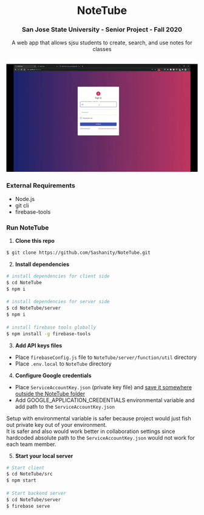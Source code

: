 <h1 align="center">NoteTube</h1>
<h3 align="center">
  San Jose State University - Senior Project - Fall 2020
</h3>
<div align="center">
A web app that allows sjsu students to create, search, and use notes for classes </br></br>

![NoteTube gif demo](docs/demo.gif)
</div>



### External Requirements
- Node.js
- git cli
- firebase-tools

### Run NoteTube

1. **Clone this repo**
```sh
$ git clone https://github.com/Sashanity/NoteTube.git
```

2. **Install dependencies**
```sh
# install dependencies for client side
$ cd NoteTube
$ npm i

# install dependencies for server side
$ cd NoteTube/server
$ npm i

# install firebase tools globally
$ npm install -g firebase-tools
```


3. **Add API keys files**
- Place `firebaseConfig.js` file to `NoteTube/server/function/util` directory
- Place `.env.local` to `NoteTube` directory

4. **Configure Google credentials**
- Place `ServiceAccountKey.json` (private key file) and <ins>save it somewhere outside the NoteTube folder</ins>
- Add GOOGLE_APPLICATION_CREDENTIALS environmental variable and add path to the `ServiceAccountKey.json`

Setup with environmental variable is safer because project would just fish out private key out of your environment.  
It is safer and also would work better in collaboration settings since hardcoded absolute path to the `ServiceAccountKey.json` would not work for each team member.

5. **Start your local server**
```sh
# Start client 
$ cd NoteTube/src
$ npm start

# Start backend server
$ cd NoteTube/server
$ firebase serve
```


